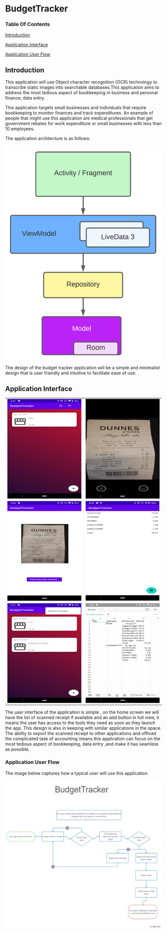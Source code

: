 # BudgetTracker

### Table Of Contents

[Introduction](#introduction)

[Application Interface](#application-interface)

[Application User Flow](#application-user-flow)




## Introduction

This application will use Object character recognition (OCR) technology to transcribe static images into searchable databases.This application aims 
to address the most tedious aspect of bookkeeping in business and personal finance, data entry.

This application targets small businesses and individuals that require bookkeeping to monitor finances and track expenditures.
An example of people that might use this application are medical professionals that get government rebates for work expenditure or small businesses with less than 10 employees.



The application architecture is as follows:


 ![App architecture](https://github.com/Jolomi2k9/BudgetTracker/blob/master/doc/images/Architecture.png "App architecture")


The design of the budget tracker application will be a simple and minimalist design that is user friendly and intuitive to facilitate ease of use.

## Application Interface

<table>
      <tr>
<td><img src="https://github.com/Jolomi2k9/BudgetTracker/blob/master/doc/images/Landing.jpg" width="480" height="320"></td>
<td><img src="https://github.com/Jolomi2k9/BudgetTracker/blob/master/doc/images/Camera.jpg" width="480" height="320"></td>
   </tr>
   <tr>
   <tr>
<td><img src="https://github.com/Jolomi2k9/BudgetTracker/blob/master/doc/images/Image%20Preview.jpg" width="480" height="320"></td>
<td><img src="https://github.com/Jolomi2k9/BudgetTracker/blob/master/doc/images/Receipt%20detail.jpg" width="480" height="320"></td>
   </tr>
   <tr>
   <tr>
<td><img src="https://github.com/Jolomi2k9/BudgetTracker/blob/master/doc/images/Export%20receipt.jpg" width="480" height="320"></td>
<td><img src="https://github.com/Jolomi2k9/BudgetTracker/blob/master/doc/images/Exported%20receipts.jpg" width="480" height="320"></td>
   </tr>
   <tr>
</table>

The user interface of the application is simple , on the home screen we will have the list of scanned receipt if available  and an add button in full view, it means the user has access to the tools they need as soon as they launch the app. This design is also in keeping with similar applications in the space.
The ability to export the scanned receipt to other applications and offload the complicated task of accounting means this application can focus on the most tedious aspect of bookkeeping, data entry ,and make it has seamless as possible.


### Application User Flow


The image below captures how a typical user will use this application. 


 ![User Flow](https://github.com/Jolomi2k9/BudgetTracker/blob/master/doc/images/user%20flow.jpg "User Flow")